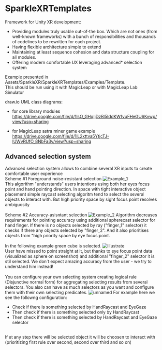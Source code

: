# SparkleXRTemplates
Framework for Unity XR development:
- Providing modules truly usable out-of-the box. Which are not ones (from well-known frameworks) with a bunch of responsibilities and thousands of codelines to be rewritten for each project.  
- Having flexible architecture simple to extend
- Maintaining at least sequence cohesion and data structure coupling for all modules.
- Offering modern comfortable UX leveraging advanced* selection system

Example presented in Assets/SparkleXR/SparkleXRTemplates/Examples/Template. 
<br />
This should be run using it with MagicLeap or with MagicLeap Lab Simulator

draw.io UML class diagrams:
- for core library modules
https://drive.google.com/file/d/1lsO_GHqIjDzBl5lddKW1vuFHeGU6Kvwp/view?usp=sharing

- for MagicLeap astra miner game example
https://drive.google.com/file/d/1lL2xttva5YtjcTJ-lUWvRUfO_8NbFa3v/view?usp=sharing


## Advanced selection system
Advanced selection system allows to combine several XR inputs to create comfortable user experience
<br />
Scheme #1 Foreground noise-resistant selection
![Example_1](https://github.com/CapSparkle/SparkleXRTemplates/assets/25351821/a8ff7ef7-61bb-440f-9b86-ad3c1c70c858)
<br />
This algorithm "understands" users intentions using both her eyes focus point and hand pointing direction. In space with tight interactive object placement simple raycast selecting algoritm tend to select the several objects to interact with. But high priority space by sight focus point resolves ambiguosity
<br />
<br />
Scheme #2 Accuracy-asisntant selection
![Example_2](https://github.com/CapSparkle/SparkleXRTemplates/assets/25351821/600578e9-ba32-44f2-bbbe-e7865f2af94c)
Algorithm decreases requirements for pointing accuracy using additional spherecast selector for hand finger. If there is no objects selected by ray ("finger_1" selector) it checks if there any objects selected by "finger_2". And it also prioritises objects from "high priority space by eye focus point.
<br />
<br />
In the following example green cube is selected. 
![Illustrate](https://github.com/CapSparkle/SparkleXRTemplates/assets/25351821/7e28d9ea-7cdf-49e8-808f-0801b90933e8)
<br />
User have missed to point straight at it, but thanks to eye focus point data (visualized as sphere on screenshot) and additional "finger_2" selector it is stil selected. We don't expect amazing accuracy from the user - we try to understand him instead! 
<br />
<br />
You can configure your own selecting system creating logical rule (Disjunctive normal form) for aggregating selecting results from several selectors. You also can have as much selectors as you want and configure them with their own selecting predicates.
![unnamed](https://github.com/CapSparkle/SparkleXRTemplates/assets/25351821/14a82102-f865-4de6-bc63-3a5a57c9ba66)
For example here we see the followng configuration:
- Check if there is something selected by HandRaycast and EyeGaze
- Then check if there is something selected only by HandRaycast
- Then check if there is something selected by HandRaycast and EyeGaze selector
<br />
If at any step there will be selected object it will be choosen to interact with (prioritizing first rule over second, second over third and so on)
